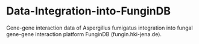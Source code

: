 # Data-Integration-into-FunginDB

Gene-gene interaction data of Aspergillus fumigatus integration into fungal gene-gene interaction platform FunginDB (fungin.hki-jena.de).

